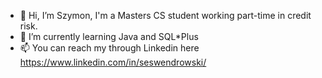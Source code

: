 - 👋 Hi, I’m Szymon, I'm a Masters CS student working part-time in credit risk.
- 🌱 I’m currently learning Java and SQL*Plus
- 📫 You can reach my through Linkedin here https://www.linkedin.com/in/seswendrowski/

<!---
szymonerykswendrowski/szymonerykswendrowski is a ✨ special ✨ repository because its `README.md` (this file) appears on your GitHub profile.
You can click the Preview link to take a look at your changes.
--->
